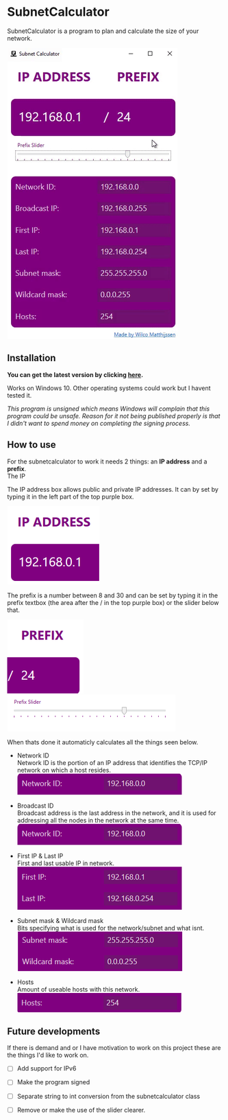 # SubnetCalculator  
SubnetCalculator is a program to plan and calculate the size of your network.  

![image](Properties/Demo.gif)

## Installation

**You can get the latest version by clicking [here](https://github.com/WilcoMatthijssen/SubnetCalculator/blob/master/SubnetCalculator.exe).**

Works on Windows 10. Other operating systems could work but I havent tested it.

*This program is unsigned which means Windows will complain that this program could be unsafe. Reason for it not being published properly is that I didn't want to spend money on completing the signing process.*
  

## How to use
For the subnetcalculator to work it needs 2 things: an **IP address** and a **prefix**.  
The IP

The IP address box allows public and private IP addresses. It can by set by typing it in the left part of the top purple box.  

![image](Properties/IPdemo.PNG)

The prefix is a number between 8 and 30 and can be set by typing it in the prefix textbox (the area after the / in the top purple box) or the slider below that.  

![image](Properties/Prefixdemo.PNG)
![image](Properties/Prefixdemo1.PNG)

When thats done it automaticly calculates all the things seen below.

- Network ID  
Network ID is the portion of an IP address that identifies the TCP/IP network on which a host resides.  
![image](Properties/NtwrkID.PNG)


- Broadcast ID  
Broadcast address is the last address in the network, and it is used for addressing all the nodes in the network at the same time.  
![image](Properties/NtwrkID.PNG)


- First IP & Last IP  
First and last usable IP in network.  
![image](Properties/IPRange.PNG)


- Subnet mask & Wildcard mask  
Bits specifying what is used for the network/subnet and what isnt.  
![image](Properties/Mask.PNG)

- Hosts  
Amount of useable hosts with this network.  
![image](Properties/Hosts.PNG)


## Future developments
If there is demand and or I have motivation to work on this project these are the things I'd like to work on.

- [ ] Add support for IPv6
- [ ] Make the program signed
- [ ] Separate string to int conversion from the subnetcalculator class
- [ ] Remove or make the use of the slider clearer.












